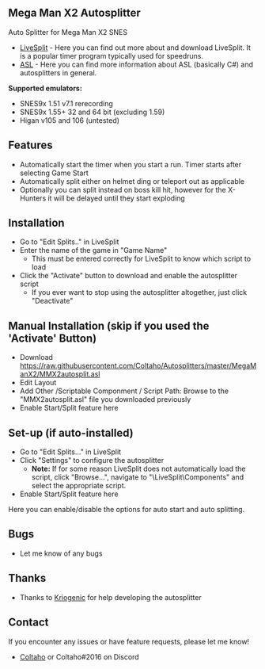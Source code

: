 ## Mega Man X2 Autosplitter
 
Auto Splitter for Mega Man X2 SNES

- [LiveSplit](http://livesplit.github.io/) - Here you can find out more about and download LiveSplit. It is a popular timer program typically used for speedruns.
- [ASL](https://github.com/LiveSplit/LiveSplit/blob/master/Documentation/Auto-Splitters.md) - Here you can find more information about ASL (basically C#) and autosplitters in general.

**Supported emulators:**
 - SNES9x 1.51 v7.1 rerecording
 - SNES9x 1.55+ 32 and 64 bit (excluding 1.59)
 - Higan v105 and 106 (untested)
 
## Features

- Automatically start the timer when you start a run. Timer starts after selecting Game Start
- Automatically split either on helmet ding or teleport out as applicable
- Optionally you can split instead on boss kill hit, however for the X-Hunters it will be delayed until they start exploding

## Installation 

- Go to "Edit Splits.." in LiveSplit
- Enter the name of the game in "Game Name"
  - This must be entered correctly for LiveSplit to know which script to load
- Click the "Activate" button to download and enable the autosplitter script
  - If you ever want to stop using the autosplitter altogether, just click "Deactivate"

## Manual Installation (skip if you used the 'Activate' Button)

- Download https://raw.githubusercontent.com/Coltaho/Autosplitters/master/MegaManX2/MMX2autosplit.asl
- Edit Layout
- Add Other /Scriptable Componment / Script Path: Browse to the "MMX2autosplit.asl" file you downloaded previously
- Enable Start/Split feature here
  
## Set-up (if auto-installed)

- Go to "Edit Splits..." in LiveSplit
- Click "Settings" to configure the autosplitter
  - **Note:** If for some reason LiveSplit does not automatically load the script, click "Browse...", navigate to "\LiveSplit\Components\" and select the appropriate script.
- Enable Start/Split feature here
  
Here you can enable/disable the options for auto start and auto splitting.

## Bugs

- Let me know of any bugs

## Thanks

- Thanks to [Kriogenic](http://twitch.tv/Kriogenic) for help developing the autosplitter

## Contact

If you encounter any issues or have feature requests, please let me know! 

- [Coltaho](http://twitch.tv/Coltaho) or Coltaho#2016 on Discord
